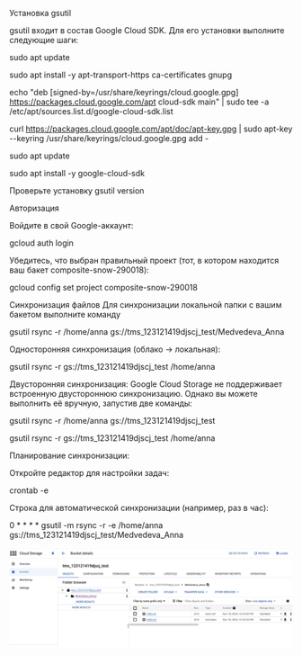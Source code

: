 Установка gsutil

gsutil входит в состав Google Cloud SDK. Для его установки выполните следующие шаги:

sudo apt update

sudo apt install -y apt-transport-https ca-certificates gnupg

echo "deb [signed-by=/usr/share/keyrings/cloud.google.gpg] https://packages.cloud.google.com/apt cloud-sdk main" | sudo tee -a /etc/apt/sources.list.d/google-cloud-sdk.list

curl https://packages.cloud.google.com/apt/doc/apt-key.gpg | sudo apt-key --keyring /usr/share/keyrings/cloud.google.gpg add -

sudo apt update

sudo apt install -y google-cloud-sdk


Проверьте установку
gsutil version

Авторизация

Войдите в свой Google-аккаунт: 

gcloud auth login

Убедитесь, что выбран правильный проект (тот, в котором находится ваш бакет composite-snow-290018):

gcloud config set project composite-snow-290018

Синхронизация файлов
Для синхронизации локальной папки с вашим бакетом выполните команду

gsutil rsync -r /home/anna gs://tms_123121419djscj_test/Medvedeva_Anna

Односторонняя синхронизация (облако → локальная):

gsutil rsync -r gs://tms_123121419djscj_test /home/anna

Двусторонняя синхронизация: Google Cloud Storage не поддерживает встроенную двустороннюю синхронизацию. Однако вы можете выполнить её вручную, запустив две команды:

gsutil rsync -r /home/anna gs://tms_123121419djscj_test

gsutil rsync -r gs://tms_123121419djscj_test /home/anna


Планирование синхронизации:

Откройте редактор для настройки задач:

crontab -e

Строка для автоматической синхронизации (например, раз в час):

0 * * * * gsutil -m rsync -r -e /home/anna gs://tms_123121419djscj_test/Medvedeva_Anna

![gsutil](https://github.com/annette-medvedeva/Medvedeva_Anna_DOS24/blob/HomeWork8_rsync/HomeWork8_rsync/Pictures/photo_2024-12-01_17-05-46.jpg)
